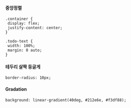 #### 중앙정렬
   ```
.container {  
    display: flex;  
    justify-content: center;  
}

.todo-text {
    width: 100%;
    margin: 0 auto;
}
```

#### 테두리 살짝 둥글게
    border-radius: 10px;

#### Gradation
```
background: linear-gradient(40deg, #212e6e, #f3df88);
```
